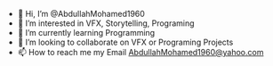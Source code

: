 - 👋 Hi, I’m @AbdullahMohamed1960
- 👀 I’m interested in VFX, Storytelling, Programing
- 🌱 I’m currently learning Programming
- 💞️ I’m looking to collaborate on VFX or Programing Projects
- 📫 How to reach me my Email AbdullahMohamed1960@yahoo.com

<!---
AbdullahMohamed1960/AbdullahMohamed1960 is a ✨ special ✨ repository because its `README.md` (this file) appears on your GitHub profile.
You can click the Preview link to take a look at your changes.
--->
